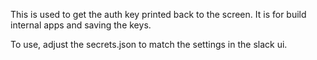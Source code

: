 This is used to get the auth key printed back to the screen.  It is for build internal apps and saving the keys. 

To use, adjust the secrets.json to match the settings in the slack ui. 


